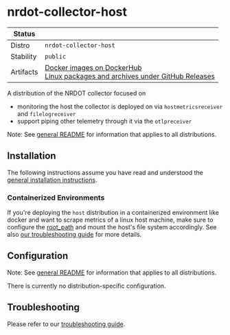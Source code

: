 # nrdot-collector-host

| Status    |                                                                                                                                                                                                             |
|-----------|-------------------------------------------------------------------------------------------------------------------------------------------------------------------------------------------------------------|
| Distro    | `nrdot-collector-host`                                                                                                                                                                                      |
| Stability | `public`                                                                                                                                                                                                    |
| Artifacts | [Docker images on DockerHub](https://hub.docker.com/r/newrelic/nrdot-collector-host)<br> [Linux packages and archives under GitHub Releases](https://github.com/newrelic/nrdot-collector-releases/releases) |

A distribution of the NRDOT collector focused on
- monitoring the host the collector is deployed on via `hostmetricsreceiver` and `filelogreceiver`
- support piping other telemetry through it via the `otlpreceiver`

Note: See [general README](../README.md) for information that applies to all distributions.

## Installation

The following instructions assume you have read and understood the [general installation instructions](../README.md#installation).

### Containerized Environments
If you're deploying the `host` distribution in a containerized environment like docker and want to scrape metrics of a linux host machine,
make sure to configure the [root_path](https://github.com/open-telemetry/opentelemetry-collector-contrib/blob/main/receiver/hostmetricsreceiver/README.md#collecting-host-metrics-from-inside-a-container-linux-only) and mount the host's file system accordingly.
See also [our troubleshooting guide](./TROUBLESHOOTING.md) for more details.


## Configuration

Note: See [general README](../README.md) for information that applies to all distributions.

There is currently no distribution-specific configuration.

## Troubleshooting

Please refer to our [troubleshooting guide](./TROUBLESHOOTING.md).
